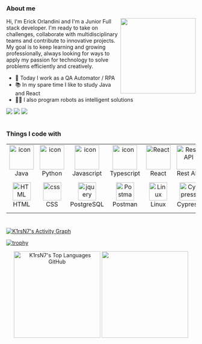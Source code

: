 <h3>About me</h3>

<img src="https://media4.giphy.com/media/v1.Y2lkPTc5MGI3NjExbzJtanIzb2poamIxdG1ya2RhN2JzMHI3Zjk3enZ6MGZ4NHF5cmdncyZlcD12MV9pbnRlcm5hbF9naWZfYnlfaWQmY3Q9Zw/kdtqSW38KsXJTnxZXF/giphy.gif" width="200px" align="right"/>
Hi, I'm Erick Orlandini and I'm a Junior Full stack developer. I'm ready to take on challenges, collaborate with multidisciplinary teams and contribute to innovative projects. My goal is to keep learning and growing professionally, always looking for ways to apply my passion for technology to solve problems efficiently and creatively.

- 🤖 Today I work as a QA Automator / RPA 
- 📚 In my spare time I like to study Java and React
- 👨‍💻 I also program robots as intelligent solutions
  
<div>
  <a href = "mailto:contatoerickorlandini10@gmail.com"><img src="https://img.shields.io/badge/-Gmail-%23333?style=for-the-badge&logo=gmail&logoColor=white" target="_blank"></a>
  <a href="https://www.linkedin.com/in/erick-orlandini-souza-aleixo-917881231" target="_blank"><img src="https://img.shields.io/badge/-LinkedIn-%230077B5?style=for-the-badge&logo=linkedin&logoColor=white" target="_blank"></a> 
  <a href="https://instagram.com/erickorlandini" target="_blank"><img src="https://img.shields.io/badge/-Instagram-%23E4405F?style=for-the-badge&logo=instagram&logoColor=white" target="_blank"></a>
</div>

#
<h3>Things I code with</h3>
<table align="center">
  <tr>
    <td align="center" width="96">
        <img src="https://techstack-generator.vercel.app/java-icon.svg" alt="icon" width="65" height="65" />
      <br>Java
    </td>
    <td align="center" width="96">
      <a href="#macropower-tech">
        <img src="https://techstack-generator.vercel.app/python-icon.svg" alt="icon" width="65" height="65" />
      </a>
      <br>Python
    </td>
    <td align="center" width="96">
        <img src="https://techstack-generator.vercel.app/js-icon.svg" alt="icon" width="65" height="65" />
      <br>Javascript
    </td>
    <td align="center" width="96">
        <img src="https://techstack-generator.vercel.app/ts-icon.svg" alt="icon" width="65" height="65" />
      <br>Typescript
    </td>
       <td align="center" width="96">
        <img src="https://techstack-generator.vercel.app/react-icon.svg" width="65" height="65" alt="React" />
      <br>React
    </td>
          <td align="center" width="96">
        <img src="https://techstack-generator.vercel.app/restapi-icon.svg" width="65" height="65" alt="Rest API" />
      <br>Rest API
    </td>
          <td align="center" width="96">
        <img src="https://techstack-generator.vercel.app/docker-icon.svg" width="65" height="65" alt="Rest API" />
      <br>Docker
    </td>
   <td align="center" width="96">
        <img src="https://techstack-generator.vercel.app/aws-icon.svg" width="65" height="65" alt="AWS" />
      <br>AWS
    </td>
  </tr>
  <tr>
    <td align="center"  width="96">
        <img src="https://skillicons.dev/icons?i=html" width="48" height="48" alt="HTML" />
      <br>HTML
    </td>
    <td align="center" width="96">
        <img src="https://skillicons.dev/icons?i=css" width="48" height="48" alt="css" />
      <br>CSS
    </td>
        <td align="center" width="96">
        <img src="https://skillicons.dev/icons?i=postgres" width="48" height="48" alt="jquery" />
      <br>PostgreSQL
        <td align="center" width="96">
        <img src="https://skillicons.dev/icons?i=postman" width="48" height="48" alt="Postman" />
      <br>Postman
    </td>
            <td align="center" width="96">
        <img src="https://skillicons.dev/icons?i=linux" width="48" height="48" alt="Linux" />
      <br>Linux
    </td>
    <td align="center" width="96">
        <img src="https://skillicons.dev/icons?i=cypress" width="48" height="48" alt="Cypress" />
      <br>Cypress
    </td>
    <td align="center" width="96">
        <img src="https://skillicons.dev/icons?i=selenium" width="48" height="48" alt="Git" />
      <br>Selenium
    </td>
    <td align="center" width="96">
        <img src="https://skillicons.dev/icons?i=spring" alt="icon" width="65" height="65" />
      <br>Spring
    </td>
  </tr>
</table>

#

<a href="https://github.com/erickorlandini/erickorlandini">
    <img alt="K1rsN7's Activity Graph" src="https://github-readme-activity-graph.vercel.app/graph/?username=erickorlandini&bg_color=RRGGBBAA&title_color=808080&color=808080&line=808080&point=DEDEDE&hide_border=true&custom_title=Contribution⠀Graph" /></a>

[![trophy](https://github-profile-trophy.vercel.app/?username=erickorlandini&row=1&margin-w=40&theme=nord)](https://github.com/ryo-ma/github-profile-trophy)

 <div align="center">
    <img height="230px" alt="K1rsN7's Top Languages GitHub" src="https://github-readme-stats.vercel.app/api/top-langs/?username=erickorlandini&theme=transparent&title_color=808080&color=808080&text_color=DEDEDE&hide_border=true&text_bold=true&layout=compact"weight=41% height="192px"/>
    <img height="230px" src="https://github-readme-stats.vercel.app/api?username=erickorlandini&theme=transparent&rank_icon=github&title_color=808080&color=808080&text_color=DEDEDE&hide_border=true&custom_title=GitHub⠀Stats&show_icons=true"/>
<!--       <img src="https://wakatime.com/share/@K1rsN7/00fbd77f-ac04-4ba5-aebe-b75a9efc825a.svg" height="500px"/> -->
</div>
